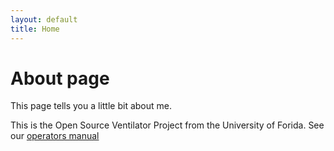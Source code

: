 ```yaml
---
layout: default
title: Home
---
```

# About page

This page tells you a little bit about me.




This is the Open Source Ventilator Project from the University of Forida.
See our [operators manual](./docs/OperatorsManual/manual.md)
